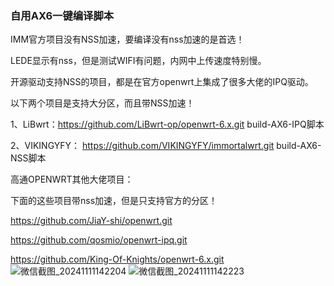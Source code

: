 ### 自用AX6一键编译脚本
IMM官方项目没有NSS加速，要编译没有nss加速的是首选！

LEDE显示有nss，但是测试WIFI有问题，内网中上传速度特别慢。

开源驱动支持NSS的项目，都是在官方openwrt上集成了很多大佬的IPQ驱动。

以下两个项目是支持大分区，而且带NSS加速！

1、LiBwrt：https://github.com/LiBwrt-op/openwrt-6.x.git  build-AX6-IPQ脚本

2、VIKINGYFY： https://github.com/VIKINGYFY/immortalwrt.git  build-AX6-NSS脚本


高通OPENWRT其他大佬项目：

下面的这些项目带nss加速，但是只支持官方的分区！

https://github.com/JiaY-shi/openwrt.git

https://github.com/qosmio/openwrt-ipq.git

https://github.com/King-Of-Knights/openwrt-6.x.git
![微信截图_20241111142204](https://github.com/user-attachments/assets/ae453a7e-aa5b-4355-9ca8-7bb192664fb6)
![微信截图_20241111142223](https://github.com/user-attachments/assets/24657fcb-89b0-411f-b159-d5754f648502)
